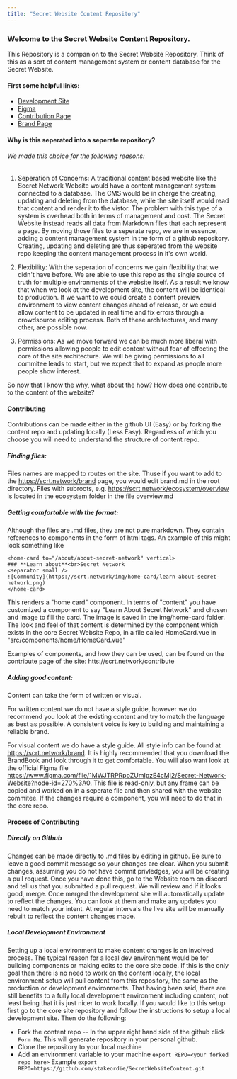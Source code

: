 ```yaml
---
title: "Secret Website Content Repository"
---
```



<hero-mixed bg-color="#FFCE99" bg-image="https://ik.imagekit.io/secretnetwork/images/Market_a2a48fa0a9_xM8ldfIFG.jpg">

<template v-slot:title>

###### Documentation

## Secret Website Content Repository

</template>

<template v-slot:body>

- A global, open alternative to the current financial system.
- Products that let you borrow, save, invest, trade, and more.
- Based on open-source technology that anyone can program with.

</template>

</hero-mixed>

<content-navigator-docs>

### Welcome to the Secret Website Content Repository.

This Repository is a companion to the Secret Website Repository. Think of this as a sort of content management system or content database for the Secret Website.

#### First some helpful links:
- [Development Site](https://secret-website-development.onrender.com/)
- [Figma](https://www.figma.com/file/1MWJTRPRpoZUmIpzE4cMj2/Secret-Network-Website?node-id=270%3A0)
- [Contribution Page](https://scrt.network/contribute)
- [Brand Page](https://scrt.network/brand)

#### Why is this seperated into a seperate repository?

###### We made this choice for the following reasons:

1. Seperation of Concerns: A traditional content based website like the Secret Network Website would have a content management system connected to a database. The CMS would be in charge the creating, updating and deleting from the database, while the site itself would read that content and render it to the vistor. The problem with this type of a system is overhead both in terms of management and cost. The Secret Website instead reads all data from Markdown files that each represent a page. By moving those files to a seperate repo, we are in essence, adding a content management system in the form of a github repository. Creating, updating and deleting are thus seperated from the website repo keeping the content management process in it's own world.

2. Flexibility: With the seperation of concerns we gain flexibility that we didn't have before. We are able to use this repo as the single source of truth for multiple environments of the website itself. As a result we know that when we look at the development site, the content will be identical to production. If we want to we could create a content preview environment to view content changes ahead of release, or we could allow content to be updated in real time and fix errors through a crowdsource editing process. Both of these architectures, and many other, are possible now.

3. Permissions: As we move forward we can be much more liberal with permissions allowing people to edit content without fear of effecting the core of the site architecture. We will be giving permissions to all commitee leads to start, but we expect that to expand as people more people show interest.

So now that I know the why, what about the how? How does one contribute to the content of the website?

#### Contributing
Contributions can be made either in the github UI (Easy) or by forking the content repo and updating locally (Less Easy). Regardless of which you choose you will need to understand the structure of content repo.

##### Finding files:
Files names are mapped to routes on the site. Thuse if you want to add to the https://scrt.network/brand page, you would edit brand.md in the root directory. Files with subroots, e.g. https://scrt.network/ecosystem/overview is located in the ecosystem folder in the file overview.md

##### Getting comfortable with the format:
Although the files are .md files, they are not pure markdown. They contain references to components in the form of html tags. An example of this might look something like
```
<home-card to="/about/about-secret-network" vertical>
### **Learn about**<br>Secret Network
<separator small />
![Community](https://scrt.network/img/home-card/learn-about-secret-network.png)
</home-card>
```
This renders a "home card" component. In terms of "content" you have customized a component to say "Learn About Secret Network" and chosen and image to fill the card. The image is saved in the img/home-card folder. The look and feel of that content is determined by the component which exists in the core Secret Website Repo, in a file called HomeCard.vue in "src/components/home/HomeCard.vue"

Examples of components, and how they can be used, can be found on the contribute page of the site: htts://scrt.network/contribute

##### Adding good content:
Content can take the form of written or visual.

For written content we do not have a style guide, however we do recommend you look at the existing content and try to match the language as best as possible. A consistent voice is key to building and maintaining a reliable brand.

For visual content we do have a style guide. All style info can be found at https://scrt.network/brand. It is highly recommended that you download the BrandBook and look through it to get comfortable. You will also want look at the official Figma file https://www.figma.com/file/1MWJTRPRpoZUmIpzE4cMj2/Secret-Network-Website?node-id=270%3A0. This file is read-only, but any frame can be copied and worked on in a seperate file and then shared with the website commitee. If the changes require a component, you will need to do that in the core repo.

#### Process of Contributing

##### Directly on Github
Changes can be made directly to .md files by editing in github. Be sure to leave a good commit message so your changes are clear. When you submit changes, assuming you do not have commit privledges, you will be creating a pull request. Once you have done this, go to the Website room on discord and tell us that you submitted a pull request. We will review and if it looks good, merge. Once merged the development site will automatically update to reflect the changes. You can look at them and make any updates you need to match your intent. At regular intervals the live site will be manually rebuilt to reflect the content changes made.

##### Local Development Environment
Setting up a local environment to make content changes is an involved process. The typical reason for a local dev environment would be for building components or making edits to the core site code. If this is the only goal then there is no need to work on the content locally, the local environment setup will pull content from this repository, the same as the production or development environments. That having been said, there are still benefits to a fully local development environment including content, not least being that it is just nicer to work locally. If you would like to this setup first go to the core site repository and follow the instructions to setup a local development site. Then do the following:
- Fork the content repo
-- In the upper right hand side of the github click `Form Me`. This will generate repository in your personal github.
- Clone the repository to your local machine
- Add an environment variable to your machine
```export REPO=<your forked repo here>```
Example `export REPO=https://github.com/stakeordie/SecretWebsiteContent.git`

</content-navigator-docs>